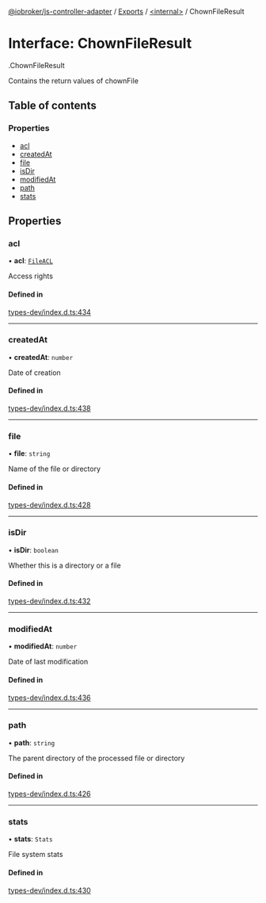 [@iobroker/js-controller-adapter](../README.md) / [Exports](../modules.md) / [<internal\>](../modules/internal_.md) / ChownFileResult

# Interface: ChownFileResult

[<internal>](../modules/internal_.md).ChownFileResult

Contains the return values of chownFile

## Table of contents

### Properties

- [acl](internal_.ChownFileResult.md#acl)
- [createdAt](internal_.ChownFileResult.md#createdat)
- [file](internal_.ChownFileResult.md#file)
- [isDir](internal_.ChownFileResult.md#isdir)
- [modifiedAt](internal_.ChownFileResult.md#modifiedat)
- [path](internal_.ChownFileResult.md#path)
- [stats](internal_.ChownFileResult.md#stats)

## Properties

### acl

• **acl**: [`FileACL`](internal_.FileACL.md)

Access rights

#### Defined in

[types-dev/index.d.ts:434](https://github.com/ioBroker/ioBroker.js-controller/blob/0655bceb/packages/types-dev/index.d.ts#L434)

___

### createdAt

• **createdAt**: `number`

Date of creation

#### Defined in

[types-dev/index.d.ts:438](https://github.com/ioBroker/ioBroker.js-controller/blob/0655bceb/packages/types-dev/index.d.ts#L438)

___

### file

• **file**: `string`

Name of the file or directory

#### Defined in

[types-dev/index.d.ts:428](https://github.com/ioBroker/ioBroker.js-controller/blob/0655bceb/packages/types-dev/index.d.ts#L428)

___

### isDir

• **isDir**: `boolean`

Whether this is a directory or a file

#### Defined in

[types-dev/index.d.ts:432](https://github.com/ioBroker/ioBroker.js-controller/blob/0655bceb/packages/types-dev/index.d.ts#L432)

___

### modifiedAt

• **modifiedAt**: `number`

Date of last modification

#### Defined in

[types-dev/index.d.ts:436](https://github.com/ioBroker/ioBroker.js-controller/blob/0655bceb/packages/types-dev/index.d.ts#L436)

___

### path

• **path**: `string`

The parent directory of the processed file or directory

#### Defined in

[types-dev/index.d.ts:426](https://github.com/ioBroker/ioBroker.js-controller/blob/0655bceb/packages/types-dev/index.d.ts#L426)

___

### stats

• **stats**: `Stats`

File system stats

#### Defined in

[types-dev/index.d.ts:430](https://github.com/ioBroker/ioBroker.js-controller/blob/0655bceb/packages/types-dev/index.d.ts#L430)
